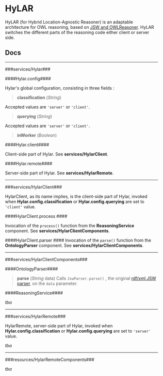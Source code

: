 

# HyLAR #

HyLAR (for Hybrid Location-Agnostic Reasoner) is an adaptable architecture for OWL reasoning, based on [JSW and OWLReasoner](https://code.google.com/p/owlreasoner/). HyLAR switches the different parts of the reasoning code either client or server side.

## Docs ##

----------
###services/Hylar###

####Hylar.config####

Hylar's global configuration, consisting in three fields :

> **classification**  (*String*)

Accepted values are `'server'` or `'client'`.

> **querying** (*String*)

Accepted values are `'server'` or `'client'`.

> **inWorker** (*Boolean*)

####Hylar.client####

Client-side part of Hylar. See **services/HylarClient**.

####Hylar.remote####

Server-side part of Hylar. See **services/HylarRemote**.

----------

###services/HylarClient###

HylarClient, as its name implies, is the client-side part of Hylar, invoked when **Hylar.config.classification** or **Hylar.config.querying** are set to `'client'` value.

####HylarClient.process ####

Invocation of the `process()` function from the **ReasoningService** component. See **services/HylarClientComponents**.

####HylarClient.parser ####
Invocation of the `parse()` function from the **OntologyParser** component. See **services/HylarClientComponents**.

----------

###services/HylarClientComponents###

####OntologyParser####
> **parse** (*String* data)
Calls `JswParser.parse()` , the original [rdf/xml JSW parser](https://code.google.com/p/owlreasoner/#Ontology_Object), on the `data` parameter.

####ReasoningService####

*tba*

----------

###services/HylarRemote###

HylarRemote, server-side part of Hylar, invoked when **Hylar.config.classification** or **Hylar.config.querying** are set to `'server'` value.

*tba*

----------

###resources/HylarRemoteComponents###

*tba*
	 

 

